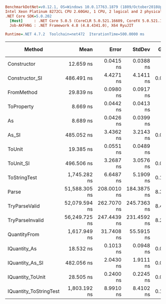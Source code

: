 ``` ini

BenchmarkDotNet=v0.12.1, OS=Windows 10.0.17763.1879 (1809/October2018Update/Redstone5)
Intel Xeon Platinum 8272CL CPU 2.60GHz, 1 CPU, 2 logical and 2 physical cores
.NET Core SDK=5.0.202
  [Host]     : .NET Core 5.0.5 (CoreCLR 5.0.521.16609, CoreFX 5.0.521.16609), X64 RyuJIT
  Job-AKFHNG : .NET Framework 4.8 (4.8.4341.0), X64 RyuJIT

Runtime=.NET 4.7.2  Toolchain=net472  IterationTime=500.0000 ms  

```
|                 Method |          Mean |       Error |      StdDev |  Gen 0 |  Gen 1 | Gen 2 | Allocated |
|----------------------- |--------------:|------------:|------------:|-------:|-------:|------:|----------:|
|            Constructor |     12.659 ns |   0.0415 ns |   0.0388 ns |      - |      - |     - |         - |
|         Constructor_SI |    486.491 ns |   4.4271 ns |   4.1411 ns | 0.0292 |      - |     - |     201 B |
|             FromMethod |     29.839 ns |   0.0980 ns |   0.0917 ns |      - |      - |     - |         - |
|             ToProperty |      8.669 ns |   0.0442 ns |   0.0413 ns |      - |      - |     - |         - |
|                     As |      8.689 ns |   0.0426 ns |   0.0399 ns |      - |      - |     - |         - |
|                  As_SI |    485.052 ns |   3.4362 ns |   3.2143 ns | 0.0293 |      - |     - |     201 B |
|                 ToUnit |     19.385 ns |   0.0551 ns |   0.0489 ns |      - |      - |     - |         - |
|              ToUnit_SI |    496.506 ns |   3.2687 ns |   3.0576 ns | 0.0296 |      - |     - |     201 B |
|           ToStringTest |  1,745.282 ns |   6.6487 ns |   5.1909 ns | 0.1895 |      - |     - |    1244 B |
|                  Parse | 51,588.305 ns | 208.0010 ns | 184.3875 ns | 8.3965 | 0.3072 |     - |   54377 B |
|          TryParseValid | 52,079.594 ns | 262.7070 ns | 245.7363 ns | 8.4016 | 0.3074 |     - |   54352 B |
|        TryParseInvalid | 56,249.725 ns | 247.4439 ns | 231.4592 ns | 8.2525 | 0.3346 |     - |   53895 B |
|           QuantityFrom |  1,617.949 ns |  31.7408 ns |  55.5915 ns |      - |      - |     - |    8192 B |
|           IQuantity_As |     18.532 ns |   0.1013 ns |   0.0948 ns | 0.0037 |      - |     - |      24 B |
|        IQuantity_As_SI |    482.056 ns |   2.0430 ns |   1.9111 ns | 0.0292 |      - |     - |     201 B |
|       IQuantity_ToUnit |     28.505 ns |   0.2400 ns |   0.2245 ns | 0.0088 |      - |     - |      56 B |
| IQuantity_ToStringTest |  1,803.192 ns |   8.9910 ns |   8.4102 ns | 0.1874 |      - |     - |    1244 B |
